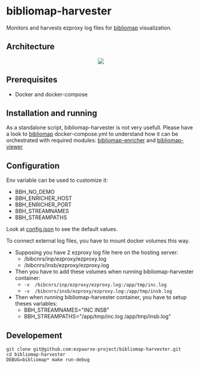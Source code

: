 # bibliomap-harvester

Monitors and harvests ezproxy log files for [bibliomap](https://github.com/ezpaarse-project/bibliomap) visualization.

## Architecture

<p align="center">
<img src="https://docs.google.com/drawings/d/1bkxEEBL1kLzH76dkIYFzspYHOVajDjQHCijU3mxJLnM/pub?w=694&h=519" />
</p>

## Prerequisites

  * Docker and docker-compose

## Installation and running

As a standalone script, bibliomap-harvester is not very usefull. Please have a look to [bibliomap](https://github.com/ezpaarse-project/bibliomap) docker-compose.yml to understand how it can be orchestrated with required modules: [bibliomap-enricher](https://github.com/ezpaarse-project/bibliomap-enricher) and [bibliomap-viewer](https://github.com/ezpaarse-project/bibliomap-viewer)

## Configuration

Env variable can be used to customize it:

  * BBH_NO_DEMO
  * BBH_ENRICHER_HOST
  * BBH_ENRICHER_PORT
  * BBH_STREAMNAMES
  * BBH_STREAMPATHS

Look at [config.json](https://github.com/ezpaarse-project/bibliomap-harvester/blob/master/config.json) to see the default values.

To connect external log files, you have to mount docker volumes this way.
  * Supposing you have 2 ezproxy log file here on the hosting server:
    * /bibcnrs/inp/ezproxy/ezproxy.log
    * /bibcnrs/insb/ezproxy/ezproxy.log
  * Then you have to add these volumes when running bibliomap-harvester container:
    * ``-v  /bibcnrs/inp/ezproxy/ezproxy.log:/app/tmp/inc.log``
    * ``-v  /bibcnrs/insb/ezproxy/ezproxy.log:/app/tmp/insb.log``
  * Then when running bibliomap-harvester container, you have to setup theses variables:
    * BBH_STREAMNAMES="INC INSB"
    * BBH_STREAMPATHS="/app/tmp/inc.log /app/tmp/insb.log"

## Developement

```
git clone git@github.com:ezpaarse-project/bibliomap-harvester.git
cd bibliomap-harvester
DEBUG=bibliomap* make run-debug
```

